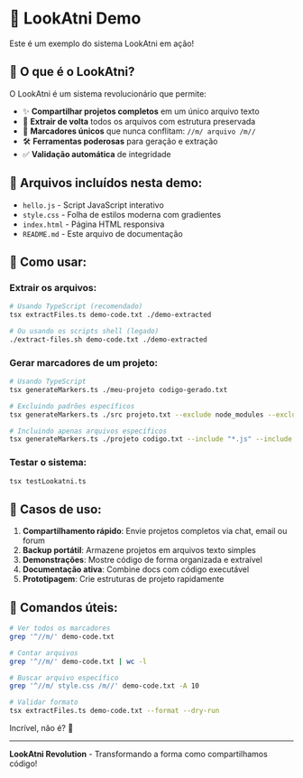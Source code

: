 # 🚀 LookAtni Demo

Este é um exemplo do sistema LookAtni em ação!

## 🌟 O que é o LookAtni?

O LookAtni é um sistema revolucionário que permite:

- ✨ **Compartilhar projetos completos** em um único arquivo texto
- 🔄 **Extrair de volta** todos os arquivos com estrutura preservada
- 🎯 **Marcadores únicos** que nunca conflitam: `//m/ arquivo /m//`
- 🛠️ **Ferramentas poderosas** para geração e extração
- ✅ **Validação automática** de integridade

## 📁 Arquivos incluídos nesta demo:

- `hello.js` - Script JavaScript interativo
- `style.css` - Folha de estilos moderna com gradientes
- `index.html` - Página HTML responsiva
- `README.md` - Este arquivo de documentação

## 🚀 Como usar:

### Extrair os arquivos:
```bash
# Usando TypeScript (recomendado)
tsx extractFiles.ts demo-code.txt ./demo-extracted

# Ou usando os scripts shell (legado)
./extract-files.sh demo-code.txt ./demo-extracted
```

### Gerar marcadores de um projeto:
```bash
# Usando TypeScript
tsx generateMarkers.ts ./meu-projeto codigo-gerado.txt

# Excluindo padrões específicos
tsx generateMarkers.ts ./src projeto.txt --exclude node_modules --exclude "*.log"

# Incluindo apenas arquivos específicos
tsx generateMarkers.ts ./projeto codigo.txt --include "*.js" --include "*.ts" --include "*.css"
```

### Testar o sistema:
```bash
tsx testLookatni.ts
```

## 🎯 Casos de uso:

1. **Compartilhamento rápido**: Envie projetos completos via chat, email ou forum
2. **Backup portátil**: Armazene projetos em arquivos texto simples
3. **Demonstrações**: Mostre código de forma organizada e extraível
4. **Documentação ativa**: Combine docs com código executável
5. **Prototipagem**: Crie estruturas de projeto rapidamente

## 🔧 Comandos úteis:

```bash
# Ver todos os marcadores
grep '^//m/' demo-code.txt

# Contar arquivos
grep '^//m/' demo-code.txt | wc -l

# Buscar arquivo específico
grep '^//m/ style.css /m//' demo-code.txt -A 10

# Validar formato
tsx extractFiles.ts demo-code.txt --format --dry-run
```

Incrível, não é? 🚀

---

**LookAtni Revolution** - Transformando a forma como compartilhamos código!
